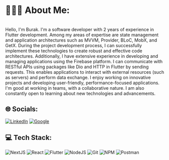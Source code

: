 # 👨🏻‍💻 About Me:

</br>
Hello, I'm Burak. I'm a software developer with 2 years of experience in Flutter development. Among my areas of expertise are state management and application architectures such as MVVM, Provider, BLoC, MobX, and GetX. During the project development process, I can successfully implement these technologies to create robust and effective code architectures. Additionally, I have extensive experience in developing and managing applications using the Firebase platform. I can communicate with RESTful APIs using packages like Dio and HTTP in Flutter by sending requests. This enables applications to interact with external resources (such as servers) and perform data exchange. I enjoy working on innovative projects and developing user-friendly, performance-focused applications. I'm good at working in teams, with a collaborative nature. I am also constantly open to learning about new technologies and advancements.

</p>


## 🌐 Socials:
[![LinkedIn](https://img.shields.io/badge/LinkedIn-%230077B5.svg?logo=linkedin&logoColor=white)](https://www.linkedin.com/in/ahmet-burak-tercan-536220231/)
[![Google](https://img.shields.io/badge/WebSite-%23000000.svg?logo=google&logoColor=white)](https://www.ahmetburaktercan.com/) 

## 💻 Tech Stack:
![NextJS](https://img.shields.io/badge/next.js-000000?style=for-the-badge&logo=nextdotjs&logoColor=white) ![React](https://img.shields.io/badge/react-%2320232a.svg?style=for-the-badge&logo=react&logoColor=%2361DAFB) ![Flutter](https://img.shields.io/badge/Flutter-02569B?style=for-the-badge&logo=flutter&logoColor=white) ![NodeJS](https://img.shields.io/badge/node.js-6DA55F?style=for-the-badge&logo=node.js&logoColor=white) ![Git](https://img.shields.io/badge/-Git-05122A?style=for-the-badge&logo=git) ![NPM](https://img.shields.io/badge/NPM-%23000000.svg?style=for-the-badge&logo=npm)  ![Postman](https://img.shields.io/badge/Postman-FF6C37?style=for-the-badge&logo=postman&logoColor=white)
